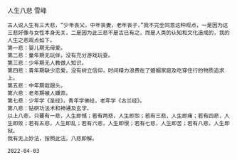 人生八悲
雪峰

    古人说人生有三大悲，“少年丧父，中年丧妻，老年丧子，”我不完全同意这种观点，一是因为这三悲好像与女性本身无关，二是因为此三悲不是古已有之，而是人类的认知和文化造成的，我的人生之悲观点如下。
    第一悲：婴儿期无母爱。
    第二悲：童年期无玩伴，没有充分游戏玩耍。
    第三悲：少年期无人教做人知识。
    第四悲：青年期缺少恋爱，没有树立信仰，时间精力浪费在了婚姻家庭及吃穿住行的物质追求上。
    第五悲：中年期栽跟头。
    第六悲：老年期被人嫌弃。
    第七悲：少年学《圣经》，青年学佛经，老年学《古兰经》。
    第八悲：钻研功法术和神通及玄学。
    以上八悲，只要有一悲，人生即憾；若有两悲，人生即怨；若有三悲，人生即痛；若有四悲，人生即败；若有五悲，人生即乱；若有六悲，人生即恨；若有七悲，人生即苦；若有八悲，人生即狱。
    我有无上妙法，按照此法，八悲即解。

    2022-04-03


